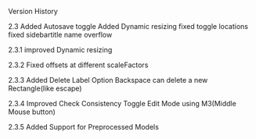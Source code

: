 Version History

2.3
Added Autosave toggle
Added Dynamic resizing
fixed toggle locations
fixed sidebartitle name overflow

2.3.1
improved Dynamic resizing

2.3.2
Fixed offsets at different scaleFactors

2.3.3
Added Delete Label Option
Backspace can delete a new Rectangle(like escape)

2.3.4
Improved Check Consistency 
Toggle Edit Mode using M3(Middle Mouse button)

2.3.5
Added Support for Preprocessed Models